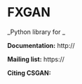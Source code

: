FXGAN
=======

_Python library for _


**Documentation:** http://

**Mailing list:** https://

**Citing CSGAN:** 
